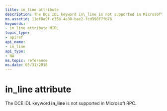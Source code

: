 ```yaml
---
title: in_line attribute
description: The DCE IDL keyword in\_line is not supported in Microsoft RPC.
ms.assetid: 11ef8a9f-e358-4a38-bae2-fcd998f7fb76
keywords:
- in_line attribute MIDL
topic_type:
- apiref
api_name:
- in_line
api_type:
- NA
ms.topic: reference
ms.date: 05/31/2018
---
```


# in\_line attribute

The DCE IDL keyword **in\_line** is not supported in Microsoft RPC.

 

 





